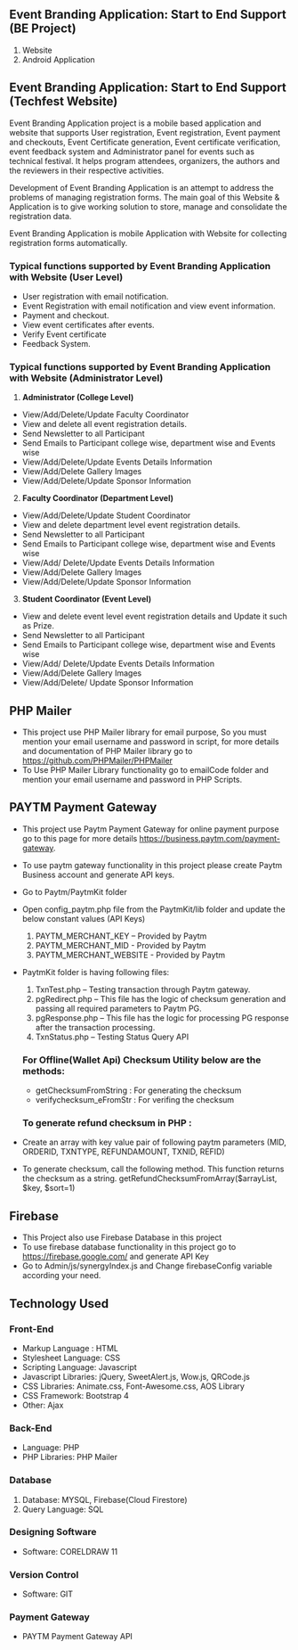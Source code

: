 ## Event Branding Application: Start to End Support (BE Project)

1. Website
2. Android Application

## Event Branding Application: Start to End Support (Techfest Website)

Event Branding Application project is a mobile based application and website that supports User registration, Event registration, Event payment and checkouts, Event Certificate generation, Event certificate verification,
event feedback system and Administrator panel for events such as technical festival. It helps program attendees, organizers, the authors and the reviewers in their respective activities.

Development of Event Branding Application is an attempt to address the problems of managing registration forms. The main goal of this Website & Application is to give working solution to store, manage and consolidate the registration data.

Event Branding Application is mobile Application with Website for collecting registration forms automatically.

### Typical functions supported by Event Branding Application with Website (User Level)

- User registration with email notification.
- Event Registration with email notification and view event information.
- Payment and checkout.
- View event certificates after events.
- Verify Event certificate
- Feedback System.

### Typical functions supported by Event Branding Application with Website (Administrator Level)

1. **Administrator (College Level)**

- View/Add/Delete/Update Faculty Coordinator
- View and delete all event registration details.
- Send Newsletter to all Participant
- Send Emails to Participant college wise, department wise and Events wise
- View/Add/Delete/Update Events Details Information
- View/Add/Delete Gallery Images
- View/Add/Delete/Update Sponsor Information

2. **Faculty Coordinator (Department Level)**

- View/Add/Delete/Update Student Coordinator
- View and delete department level event registration details.
- Send Newsletter to all Participant
- Send Emails to Participant college wise, department wise and Events wise
- View/Add/ Delete/Update Events Details Information
- View/Add/Delete Gallery Images
- View/Add/Delete/Update Sponsor Information

3. **Student Coordinator (Event Level)**

- View and delete event level event registration details and Update it such as Prize.
- Send Newsletter to all Participant
- Send Emails to Participant college wise, department wise and Events wise
- View/Add/ Delete/Update Events Details Information
- View/Add/Delete Gallery Images
- View/Add/Delete/ Update Sponsor Information

## PHP Mailer

- This project use PHP Mailer library for email purpose, So you must mention your email username and password in script, for more details and documentation of PHP Mailer library go to https://github.com/PHPMailer/PHPMailer
- To Use PHP Mailer Library functionality go to emailCode folder and mention your email username and password in PHP Scripts.

## PAYTM Payment Gateway

- This project use Paytm Payment Gateway for online payment purpose go to this page for more details https://business.paytm.com/payment-gateway.
- To use paytm gateway functionality in this project please create Paytm Business account and generate API keys.
- Go to Paytm/PaytmKit folder
- Open config_paytm.php file from the PaytmKit/lib folder and update the below constant values (API Keys)
  1.  PAYTM_MERCHANT_KEY – Provided by Paytm
  2.  PAYTM_MERCHANT_MID - Provided by Paytm
  3.  PAYTM_MERCHANT_WEBSITE - Provided by Paytm
- PaytmKit folder is having following files:

  1. TxnTest.php – Testing transaction through Paytm gateway.
  2. pgRedirect.php – This file has the logic of checksum generation and passing all required parameters to Paytm PG.
  3. pgResponse.php – This file has the logic for processing PG response after the transaction processing.
  4. TxnStatus.php – Testing Status Query API

  ### For Offline(Wallet Api) Checksum Utility below are the methods:

  - getChecksumFromString : For generating the checksum
  - verifychecksum_eFromStr : For verifing the checksum

  ### To generate refund checksum in PHP :

- Create an array with key value pair of following paytm parameters
  (MID, ORDERID, TXNTYPE, REFUNDAMOUNT, TXNID, REFID)
- To generate checksum, call the following method. This function returns the checksum as a string.
  getRefundChecksumFromArray($arrayList, $key, \$sort=1)

## Firebase

- This Project also use Firebase Database in this project
- To use firebase database functionality in this project go to https://firebase.google.com/ and generate API Key
- Go to Admin/js/synergyIndex.js and Change firebaseConfig variable according your need.

## Technology Used

### Front-End

- Markup Language : HTML
- Stylesheet Language: CSS
- Scripting Language: Javascript
- Javascript Libraries: jQuery, SweetAlert.js, Wow.js, QRCode.js
- CSS Libraries: Animate.css, Font-Awesome.css, AOS Library
- CSS Framework: Bootstrap 4
- Other: Ajax

### Back-End

- Language: PHP
- PHP Libraries: PHP Mailer

### Database

1. Database: MYSQL, Firebase(Cloud Firestore)
2. Query Language: SQL

### Designing Software

- Software: CORELDRAW 11

### Version Control

- Software: GIT

### Payment Gateway

- PAYTM Payment Gateway API
